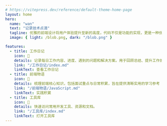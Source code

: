 ```yaml
---
# https://vitepress.dev/reference/default-theme-home-page
layout: home
hero:
  name: "wan"
  text: "记录技术点滴"
  tagline: 优雅的前端设计将用户体验提升至新的高度，代码不仅是功能的实现，更是一种优雅的表达
  image: { light: /blob.png, dark: "/blob.png" }

features:
  - title: 工作日记
    icon: 📝
    details: 记录每日工作内容、进度、遇到的问题和解决方案。用于回顾总结、提升工作效率。
    link: "/工作日记/index.md"
    linkText: 查看工作日记
  - title: 前端物语
    icon: 📖
    details: 梳理前端核心知识，包括面试重点与日常积累，旨在提供清晰实用的学习参考
    link: "/前端物语/JavaScript.md"
    linkText: 实践积累
  - title: 工具库 
    icon: 🌈
    details: 快速访问常用开发工具、资源和文档。
    link: "/工具库/index.md"
    linkText: 打开工具库
---
```

